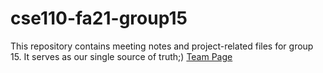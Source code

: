 # cse110-fa21-group15
This repository contains meeting notes and project-related files for group 15. It serves as our single source of truth;)
[Team Page](admin/team.md)

